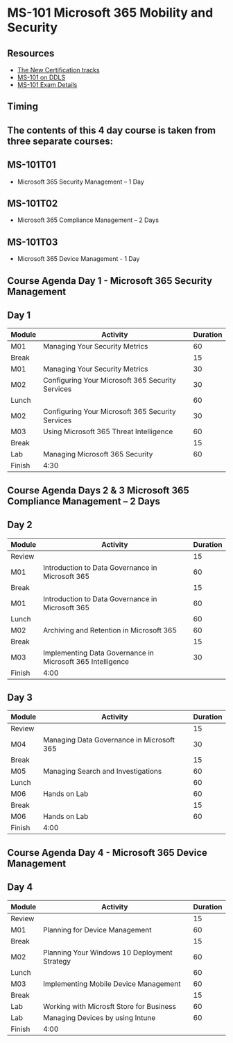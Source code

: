 
# MS-101 Microsoft 365 Mobility and Security

## Resources

* [The New Certification tracks](https://query.prod.cms.rt.microsoft.com/cms/api/am/binary/RE2PjDI)
* [MS-101 on DDLS](https://www.ddls.com.au/courses/microsoft/office-365/microsoft-ms-101-microsoft-365-mobility-and-security/)
* [MS-101 Exam Details](https://www.microsoft.com/en-us/learning/exam-ms-101.aspx)

## Timing
## The contents of this 4 day course is taken from three separate courses:
## MS-101T01 
* Microsoft 365 Security Management – 1 Day
## MS-101T02 
* Microsoft 365 Compliance Management – 2 Days
## MS-101T03 
* Microsoft 365 Device Management - 1 Day


## Course Agenda Day 1 - Microsoft 365 Security Management

## Day 1

|Module|Activity|Duration|
|-|-|-|
|M01|Managing Your Security Metrics|60|
|Break||15|
|M01|Managing Your Security Metrics|30|
|M02|Configuring Your Microsoft 365 Security Services|30|
|Lunch||60|
|M02|Configuring Your Microsoft 365 Security Services|30|
|M03|Using Microsoft 365 Threat Intelligence|60|
|Break||15|
|Lab|Managing Microsoft 365 Security|60|
|Finish|4:30||

## Course Agenda Days 2 & 3 Microsoft 365 Compliance Management – 2 Days

## Day 2

|Module|Activity|Duration|
|-|-|-|
|Review||15|
|M01|Introduction to Data Governance in Microsoft 365|60|
|Break||15|
|M01|Introduction to Data Governance in Microsoft 365|60|
|Lunch||60|
|M02|Archiving and Retention in Microsoft 365|60|
|Break||15|
|M03|Implementing Data Governance in Microsoft 365 Intelligence|30|
|Finish|4:00||

## Day 3

|Module|Activity|Duration|
|-|-|-|
|Review||15|
|M04|Managing Data Governance in Microsoft 365|30|
|Break||15|
|M05|Managing Search and Investigations|60|
|Lunch||60|
|M06|Hands on Lab|60|
|Break||15|
|M06|Hands on Lab|60|
|Finish|4:00||

## Course Agenda Day 4 - Microsoft 365 Device Management

## Day 4

|Module|Activity|Duration|
|-|-|-|
|Review||15|
|M01|Planning for Device Management|60|
|Break||15|
|M02|Planning Your Windows 10 Deployment Strategy|60|
|Lunch||60|
|M03|Implementing Mobile Device Management|60|
|Break||15|
|Lab|Working with Microsft Store for Business|60|
|Lab|Managing Devices by using Intune|60|
|Finish|4:00||
